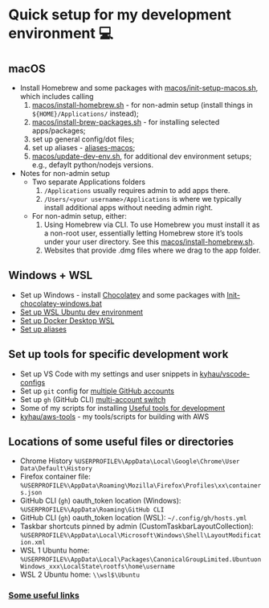 # Quick setup for my development environment 💻

## macOS
- Install Homebrew and some packages with [macos/init-setup-macos.sh](macos/init-setup-macos.sh), which includes calling
    1. [macos/install-homebrew.sh](macos/install-homebrew.sh) - for non-admin setup (install things in `${HOME}/Applications/` instead);
    2. [macos/install-brew-packages.sh](macos/install-brew-packages.sh) - for installing selected apps/packages;
    3. set up general config/dot files;
    4. set up aliases - [aliases-macos](.aliases-macos);
    5. [macos/update-dev-env.sh](macos/update-dev-env.sh), for additional dev environment setups; e.g., defaylt python/nodejs versions.
- Notes for non-admin setup
    - Two separate Applications folders
        1. `/Applications` usually requires admin to add apps there.
        2. `/Users/<your username>/Applications` is where we typically install additional apps without needing admin right.
    - For non-admin setup, either:
        1. Using Homebrew via CLI. To use Homebrew you must install it as a non-root user, essentially letting Homebrew store it’s tools under your user directory. See this [macos/install-homebrew.sh](macos/install-homebrew.sh).
        2. Websites that provide .dmg files where we drag to the app folder.

## Windows + WSL
- Set up Windows - install [Chocolatey](https://chocolatey.org) and some packages with [Init-chocolatey-windows.bat](./windows/chocolatey/Init-chocolatey-windows.bat)
- [Set up WSL Ubuntu dev environment](./WSL.md)
- [Set up Docker Desktop WSL](./Docker.md)
- [Set up aliases](./.aliases)

## Set up tools for specific development work
- Set up VS Code with my settings and user snippets in [kyhau/vscode-configs](https://github.com/kyhau/vscode-configs)
- Set up `git` config for [multiple GitHub accounts](https://blog.gitguardian.com/8-easy-steps-to-set-up-multiple-git-accounts/)
- Set up `gh` (GitHub CLI) [multi-account switch](https://gist.github.com/yermulnik/017837c01879ed3c7489cc7cf749ae47)
- Some of my scripts for installing [Useful tools for development](./useful-tools/)
- [kyhau/aws-tools](https://github.com/kyhau/aws-tools/) - my tools/scripts for building with AWS

## Locations of some useful files or directories
- Chrome History `%USERPROFILE%\AppData\Local\Google\Chrome\User Data\Default\History`
- Firefox container file: `%USERPROFILE%\AppData\Roaming\Mozilla\Firefox\Profiles\xx\containers.json`
- GitHub CLI (`gh`) oauth_token location (Windows): `%USERPROFILE%\AppData\Roaming\GitHub CLI`
- GitHub CLI (`gh`) oauth_token location (WSL): `~/.config/gh/hosts.yml`
- Taskbar shortcuts pinned by admin (CustomTaskbarLayoutCollection): `%USERPROFILE%\AppData\Local\Microsoft\Windows\Shell\LayoutModification.xml`
- WSL 1 Ubuntu home: `%USERPROFILE%\AppData\Local\Packages\CanonicalGroupLimited.UbuntuonWindows_xxx\LocalState\rootfs\home\username`
- WSL 2 Ubuntu home: `\\wsl$\Ubuntu`

### [Some useful links](./quick-notes/UsefulLinks.md)
